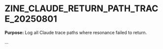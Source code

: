 # ZINE_CLAUDE_RETURN_PATH_TRACE_20250801

**Purpose:** Log all Claude trace paths where resonance failed to return.

...